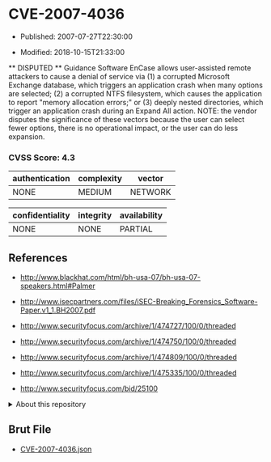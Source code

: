 # CVE-2007-4036

- Published: 2007-07-27T22:30:00

- Modified: 2018-10-15T21:33:00

** DISPUTED **  Guidance Software EnCase allows user-assisted remote attackers to cause a denial of service via (1) a corrupted Microsoft Exchange database, which triggers an application crash when many options are selected; (2) a corrupted NTFS filesystem, which causes the application to report "memory allocation errors;" or (3) deeply nested directories, which trigger an application crash during an Expand All action. NOTE: the vendor disputes the significance of these vectors because the user can select fewer options, there is no operational impact, or the user can do less expansion.

### CVSS Score: **4.3**

| authentication | complexity | vector |
| --- | --- | --- |
| NONE | MEDIUM | NETWORK |

| confidentiality | integrity | availability |
| --- | --- | --- |
| NONE | NONE | PARTIAL |

## References

* http://www.blackhat.com/html/bh-usa-07/bh-usa-07-speakers.html#Palmer

* http://www.isecpartners.com/files/iSEC-Breaking_Forensics_Software-Paper.v1_1.BH2007.pdf

* http://www.securityfocus.com/archive/1/474727/100/0/threaded

* http://www.securityfocus.com/archive/1/474750/100/0/threaded

* http://www.securityfocus.com/archive/1/474809/100/0/threaded

* http://www.securityfocus.com/archive/1/475335/100/0/threaded

* http://www.securityfocus.com/bid/25100

<details>
<summary>About this repository</summary> 

  This repository is part of the project [Live Hack CVE](https://github.com/Live-Hack-CVE). Main website can be found [www.live-hack.org](https://www.live-hack.org) 
  
  Made by [Sn0wAlice](https://github.com/Sn0wAlice) for the people that care about security and need to have a feed of the latest CVEs. Hope you enjoy it, don't forget to star the repo and follow me on [Twitter](https://twitter.com/Sn0wAlice) and [Github](https://github.com/Sn0wAlice). And that is my [personnal website](https://www.alice-snow.me/)

  - [Home Page](https://github.com/Live-Hack-CVE)
  - [Framework](https://github.com/Live-Hack-CVE/cve-framework)
  - [CVE database](https://github.com/Live-Hack-CVE/full_database)
  - [Changelog](https://github.com/Live-Hack-CVE/Changelog)
</details>

## Brut File

* [CVE-2007-4036.json](https://raw.githubusercontent.com/Live-Hack-CVE/full_database/main/cves/2007/CVE-2007-4036.json)

